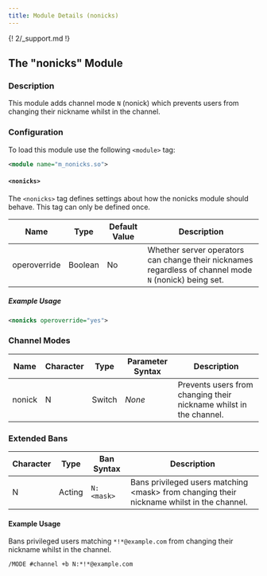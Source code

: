 ```yaml
---
title: Module Details (nonicks)
---
```


{! 2/_support.md !}

## The "nonicks" Module

### Description

This module adds channel mode `N` (nonick) which prevents users from changing their nickname whilst in the channel.

### Configuration

To load this module use the following `<module>` tag:

```xml
<module name="m_nonicks.so">
```

#### `<nonicks>`

The `<nonicks>` tag defines settings about how the nonicks module should behave. This tag can only be defined once.

Name         | Type    | Default Value | Description
------------ | ------- | ------------- | -----------
operoverride | Boolean | No            | Whether server operators can change their nicknames regardless of channel mode `N` (nonick) being set.

##### Example Usage

```xml
<nonicks operoverride="yes">
```

### Channel Modes

Name   | Character | Type   | Parameter Syntax | Description
------ | --------- | ------ | ---------------- | -----------
nonick | N         | Switch | *None*           | Prevents users from changing their nickname whilst in the channel.

### Extended Bans

Character | Type   | Ban Syntax | Description
--------- | ------ | ---------- | -----------
N         | Acting | `N:<mask>` | Bans privileged users matching &lt;mask&gt; from changing their nickname whilst in the channel.

#### Example Usage

Bans privileged users matching `*!*@example.com` from changing their nickname whilst in the channel.

```plaintext
/MODE #channel +b N:*!*@example.com
```
